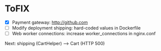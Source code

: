 # ToFIX

- [X] Payment gateway: http://github.com
- [ ] Modify deployment shipping: hard-coded values in Dockerfile
- [ ] Web worker connections: increase worker_connections in nginx.conf

Next: shipping (CartHelper) --> Cart (HTTP 500)
